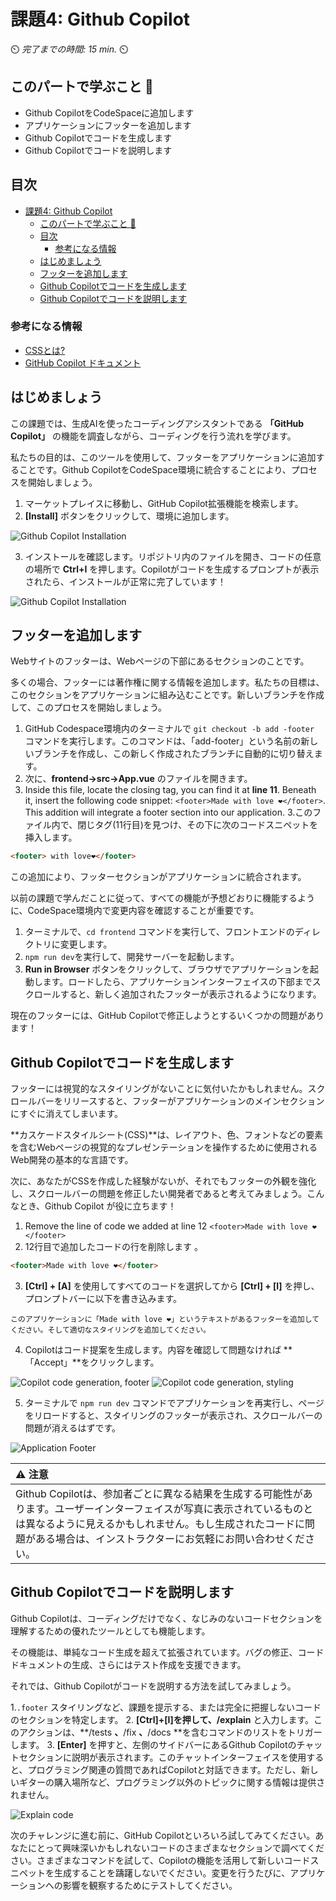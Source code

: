 # 課題4: Github Copilot 

⏲️ _完了までの時間: 15 min._ ⏲️

## このパートで学ぶこと 🎯

- Github CopilotをCodeSpaceに追加します
- アプリケーションにフッターを追加します
- Github Copilotでコードを生成します
- Github Copilotでコードを説明します


## 目次

- [課題4: Github Copilot](#課題4-github-copilot)
  - [このパートで学ぶこと 🎯](#このパートで学ぶこと-)
  - [目次](#目次)
    - [参考になる情報](#参考になる情報)
  - [はじめましょう](#はじめましょう)
  - [フッターを追加します](#フッターを追加します)
  - [Github Copilotでコードを生成します](#github-copilotでコードを生成します)
  - [Github Copilotでコードを説明します](#github-copilotでコードを説明します)

### 参考になる情報

- [CSSとは?](https://developer.mozilla.org/en-US/docs/Web/CSS)
- [GitHub Copilot ドキュメント](https://docs.github.com/en/copilot)


## はじめましょう

この課題では、生成AIを使ったコーディングアシスタントである **「GitHub Copilot」** の機能を調査しながら、コーディングを行う流れを学びます。

私たちの目的は、このツールを使用して、フッターをアプリケーションに追加することです。Github CopilotをCodeSpace環境に統合することにより、プロセスを開始しましょう。

1. マーケットプレイスに移動し、GitHub Copilot拡張機能を検索します。
2. **[Install]** ボタンをクリックして、環境に追加します。

![Github Copilot Installation](./images/github-copilot-installation.png)  

3. インストールを確認します。リポジトリ内のファイルを開き、コードの任意の場所で **Ctrl+I** を押します。Copilotがコードを生成するプロンプトが表示されたら、インストールが正常に完了しています！

![Github Copilot Installation](./images/copilot-ask.png)

## フッターを追加します

Webサイトのフッターは、Webページの下部にあるセクションのことです。

多くの場合、フッターには著作権に関する情報を追加します。私たちの目標は、このセクションをアプリケーションに組み込むことです。新しいブランチを作成して、このプロセスを開始しましょう。

1. GitHub Codespace環境内のターミナルで `git checkout -b add -footer` コマンドを実行します。このコマンドは、「add-footer」という名前の新しいブランチを作成し、この新しく作成されたブランチに自動的に切り替えます。
2. 次に、**frontend->src->App.vue** のファイルを開きます。
3. Inside this file, locate the closing </transition> tag, you can find it at **line 11**. Beneath it, insert the following code snippet: ``<footer>Made with love ❤️</footer>``. This addition will integrate a footer section into our application.
3.このファイル内で、</transition>閉じタグ(11行目)を見つけ、その下に次のコードスニペットを挿入します。

  ```html
  <footer> with love❤️</footer>
  ```
この追加により、フッターセクションがアプリケーションに統合されます。

以前の課題で学んだことに従って、すべての機能が予想どおりに機能するように、CodeSpace環境内で変更内容を確認することが重要です。

1. ターミナルで、`cd frontend` コマンドを実行して、フロントエンドのディレクトリに変更します。
2. `npm run dev`を実行して、開発サーバーを起動します。
3. **Run in Browser** ボタンをクリックして、ブラウザでアプリケーションを起動します。ロードしたら、アプリケーションインターフェイスの下部までスクロールすると、新しく追加されたフッターが表示されるようになります。

現在のフッターには、GitHub Copilotで修正しようとするいくつかの問題があります！


## Github Copilotでコードを生成します


フッターには視覚的なスタイリングがないことに気付いたかもしれません。スクロールバーをリリースすると、フッターがアプリケーションのメインセクションにすぐに消えてしまいます。

**カスケードスタイルシート(CSS)**は、レイアウト、色、フォントなどの要素を含むWebページの視覚的なプレゼンテーションを操作するために使用されるWeb開発の基本的な言語です。

次に、あなたがCSSを作成した経験がないが、それでもフッターの外観を強化し、スクロールバーの問題を修正したい開発者であると考えてみましょう。こんなとき、Github Copilot が役に立ちます！

1. Remove the line of code we added at line 12 ``<footer>Made with love ❤️</footer>``
2. 12行目で追加したコードの行を削除します 。
```html
<footer>Made with love ❤️</footer>
```


3. **[Ctrl] + [A]** を使用してすべてのコードを選択してから **[Ctrl] + [I]** を押し、プロンプトバーに以下を書き込みます。

```
このアプリケーションに「Made with love ❤️」というテキストがあるフッターを追加してください。そして適切なスタイリングを追加してください。
```

4. Copilotはコード提案を生成します。内容を確認して問題なければ **「Accept」**をクリックします。

![Copilot code generation, footer](./images/github-copilot-add-code-1.png)
![Copilot code generation, styling](./images/github-copilot-add-code-2.png)  


5. ターミナルで `npm run dev` コマンドでアプリケーションを再実行し、ページをリロードすると、スタイリングのフッターが表示され、スクロールバーの問題が消えるはずです。

![Application Footer](./images/footer-in-milligram.png)



| :warning: 注意          |
|:---------------------------|
|Github Copilotは、参加者ごとに異なる結果を生成する可能性があります。ユーザーインターフェイスが写真に表示されているものとは異なるように見えるかもしれません。もし生成されたコードに問題がある場合は、インストラクターにお気軽にお問い合わせください。|



## Github Copilotでコードを説明します

Github Copilotは、コーディングだけでなく、なじみのないコードセクションを理解するための優れたツールとしても機能します。

その機能は、単純なコード生成を超えて拡張されています。バグの修正、コードドキュメントの生成、さらにはテスト作成を支援できます。

それでは、Github Copilotがコードを説明する方法を試してみましょう。


1.`.footer` スタイリングなど、課題を提示する、または完全に把握しないコードのセクションを特定します。
2. **[Ctrl]+[I]**を押して、**/explain** と入力します。このアクションは、**/tests **、**/fix **、**/docs **を含むコマンドのリストをトリガーします。
3. **[Enter]** を押すと、左側のサイドバーにあるGithub Copilotのチャットセクションに説明が表示されます。このチャットインターフェイスを使用すると、プログラミング関連の質問であればCopilotと対話できます。ただし、新しいギターの購入場所など、プログラミング以外のトピックに関する情報は提供されません。

![Explain code](./images/github-copilot-commands.png)  


次のチャレンジに進む前に、GitHub Copilotといろいろ試してみてください。あなたにとって興味深いかもしれないコードのさまざまなセクションで調べてください。さまざまなコマンドを試して、Copilotの機能を活用して新しいコードスニペットを生成することを躊躇しないでください。変更を行うたびに、アプリケーションへの影響を観察するためにテストしてください。

